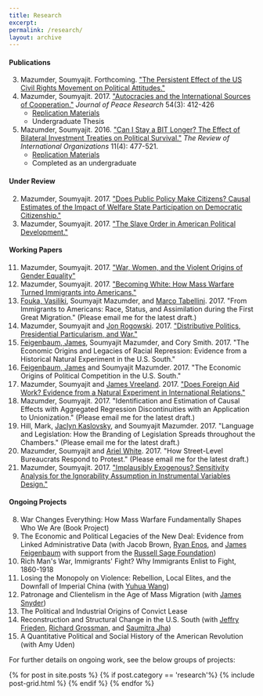 ```yaml
---
title: Research
excerpt: 
permalink: /research/
layout: archive
---
```


#### Publications 

3. Mazumder, Soumyajit. Forthcoming. ["The Persistent Effect of the US Civil Rights Movement on Political Attitudes."]({{site.url}}/files/civ-rights-manuscript.pdf)
2. Mazumder, Soumyajit. 2017. ["Autocracies and the International Sources of Cooperation."](http://journals.sagepub.com/doi/abs/10.1177/0022343316687018) *Journal of Peace Research* 54\(3\): 412-426
	* [Replication Materials](https://static-content.springer.com/esm/art%3A10.1007%2Fs11558-015-9235-7/MediaObjects/11558_2015_9235_MOESM1_ESM.zip)
	* Undergraduate Thesis
1. Mazumder, Soumyajit. 2016. ["Can I Stay a BIT Longer? The Effect of Bilateral Investment Treaties on Political Survival."](https://link.springer.com/article/10.1007/s11558-015-9235-7) *The Review of International Organizations* 11\(4\): 477-521.
	* [Replication Materials](https://dataverse.harvard.edu/dataset.xhtml?persistentId=doi:10.7910/DVN/JV2PQS)
	* Completed as an undergraduate

#### Under Review

2. Mazumder, Soumyajit. 2017. ["Does Public Policy Make Citizens? Causal Estimates of the Impact of Welfare State Participation on Democratic Citizenship."]({{site.url}}/files/mazumder_medicare_v4_full.pdf)
1. Mazumder, Soumyajit. 2017. ["The Slave Order in American Political Development."]({{site.url}}/files/slave-order-v2.pdf)

#### Working Papers

11. Mazumder, Soumyajit. 2017. ["War, Women, and the Violent Origins of Gender Equality"]({{site.url}}/files/ww1-political-v2.pdf)
10. Mazumder, Soumyajit. 2017. ["Becoming White: How Mass Warfare Turned Immigrants into Americans."]({{site.url}}/files/war-assimilation-mazumder.pdf)
9. [Fouka, Vasiliki](https://people.stanford.edu/vfouka/), Soumyajit Mazumder, and [Marco Tabellini](http://economics.mit.edu/grad/mtabe). 2017. "From Immigrants to Americans: Race, Status, and Assimilation during the First Great Migration." \(Please email me for the latest draft.\)
8. Mazumder, Soumyajit and [Jon Rogowski](https://scholar.harvard.edu/rogowski). 2017. ["Distributive Politics, Presidential Particularism, and War."]({{site.url}}/files/war-particularism.pdf)
7. [Feigenbaum, James](http://jamesfeigenbaum.github.io/), Soumyajit Mazumder, and Cory Smith. 2017. "The Economic Origins and Legacies of Racial Repression: Evidence from a Historical Natural Experiment in the U.S. South."
6. [Feigenbaum, James](http://jamesfeigenbaum.github.io/) and Soumyajit Mazumder. 2017. "The Economic Origins of Political Competition in the U.S. South."
5. Mazumder, Soumyajit and [James Vreeland](http://www.profvreeland.com/). 2017. ["Does Foreign Aid Work? Evidence from a Natural Experiment in International Relations."]({{site.url}}/files/mazumder_vreeland_aid_v2.pdf)
4. Mazumder, Soumyajit. 2017. "Identification and Estimation of Causal Effects with Aggregated Regression Discontinuities with an Application to Unionization." \(Please email me for the latest draft.\)
3. Hill, Mark, [Jaclyn Kaslovsky](https://scholar.harvard.edu/jaclynkaslovsky/home), and Soumyajit Mazumder. 2017. "Language and Legislation: How the Branding of Legislation Spreads throughout the Chambers." \(Please email me for the latest draft.\)
2. Mazumder, Soumyajit and [Ariel White](https://arwhite.mit.edu/). 2017. "How Street-Level Bureaucrats Respond to Protest." \(Please email me for the latest draft.\)
1. Mazumder, Soumyajit. 2017. ["Implausibly Exogenous? Sensitivity Analysis for the Ignorability Assumption in Instrumental Variables Design."]({{site.url}}/files/mazumder-ivsens-v1.pdf)

#### Ongoing Projects

8. War Changes Everything: How Mass Warfare Fundamentally Shapes Who We Are \(Book Project\)
7. The Economic and Political Legacies of the New Deal: Evidence from Linked Administrative Data \(with Jacob Brown, [Ryan Enos](http://ryandenos.com/), and [James Feigenbaum](http://jamesfeigenbaum.github.io/) with support from the [Russell Sage Foundation](https://www.russellsage.org/)\)
6. Rich Man's War, Immigrants' Fight? Why Immigrants Enlist to Fight, 1860-1918
5. Losing the Monopoly on Violence: Rebellion, Local Elites, and the Downfall of Imperial China \(with [Yuhua Wang](https://scholar.harvard.edu/yuhuawang/biocv)\)
4. Patronage and Clientelism in the Age of Mass Migration \(with [James Snyder](https://scholar.harvard.edu/jsnyder/home)\)
3. The Political and Industrial Origins of Convict Lease
2. Reconstruction and Structural Change in the U.S. South \(with [Jeffry Frieden](https://scholar.harvard.edu/jfrieden/home), [Richard Grossman](http://rgrossman.faculty.wesleyan.edu/), and [Saumitra Jha](https://people.stanford.edu/saumitra/)\)
1. A Quantitative Political and Social History of the American Revolution \(with Amy Uden\)

For further details on ongoing work, see the below groups of projects:

<div class="tiles">
{% for post in site.posts %}
	{% if post.category == 'research'%}
	{% include post-grid.html %}
	{% endif %}
{% endfor %}
</div><!-- /.tiles -->